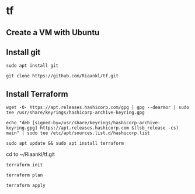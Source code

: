 # tf

## Create a VM with Ubuntu

## Install git    
```
sudo apt install git
```
```
git clone https://github.com/Riaankl/tf.git
```

## Install Terraform
```
wget -O- https://apt.releases.hashicorp.com/gpg | gpg --dearmor | sudo tee /usr/share/keyrings/hashicorp-archive-keyring.gpg
```
```
echo "deb [signed-by=/usr/share/keyrings/hashicorp-archive-keyring.gpg] https://apt.releases.hashicorp.com $(lsb_release -cs) main" | sudo tee /etc/apt/sources.list.d/hashicorp.list
```
```
sudo apt update && sudo apt install terraform
```

cd to ~/Riaankl/tf.git
```
terraform init
```
```
terraform plan
```
```
terraform apply 
```
